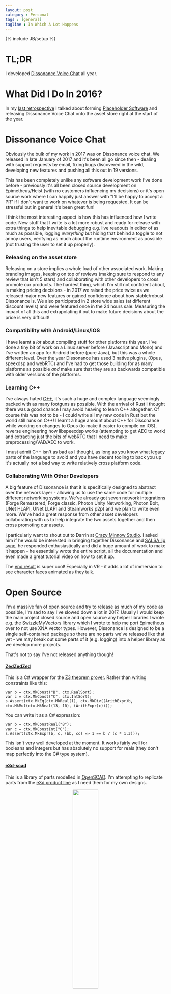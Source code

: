 ```yaml
---
layout: post
category : Personal
tags : [general]
tagline : In Which A Lot Happens
---
```

{% include JB/setup %}

# TL;DR

I developed [Dissonance Voice Chat](https://www.assetstore.unity3d.com/#!/content/70078?aid=1100lJ2J) all year.

# What Did I Do In 2016?

In my [last retrospective](http://martindevans.me/game-development/2017/01/01/2016-Retrospective/) I talked about forming [Placeholder Software](https://placeholder-software.co.uk/) and releasing Dissonance Voice Chat onto the asset store right at the start of the year.

# Dissonance Voice Chat

Obviously the bulk of my work in 2017 was on Dissonance voice chat. We released in late January of 2017 and it's been all go since then - dealing with support requests by email, fixing bugs discovered in the wild, developing new features and pushing all this out in 19 versions.

This has been completely unlike any software development work I've done before - previously it's all been closed source development on Epimetheus/Heist (with no customers influencing my decisions) or it's open source work where I can happily just answer with "I'll be happy to accept a PR" if I don't want to work on whatever is being requested. It can be stressful but in general it's been great fun!

I think the most interesting aspect is how this has influenced how I write code. New stuff that I write is a lot more robust and ready for release with extra things to help inevitable debugging e.g. live readouts in editor of as much as possible, logging _everything_ but hiding that behind a toggle to not annoy users, verifying as much about the runtime environment as possible (not trusting the user to set it up properly).

### Releasing on the asset store

Releasing on a store implies a whole load of other associated work. Making branding images, keeping on top of reviews (making sure to respond to any review that isn't 5 stars) and collaborating with other developers to cross promote our products. The hardest thing, which I'm still not confident about, is making pricing decisions - in 2017 we raised the price twice as we released major new features or gained confidence about how stable/robust Dissonance is. We also participated in 2 store wide sales (at different discount levels) and were featured once in the 24 hours sale. Measuring the impact of all this and extrapolating it out to make future decisions about the price is very difficult!

### Compatibility with Android/Linux/iOS

I have learnt a _lot_ about compiling stuff for other platforms this year. I've done a tiny bit of work on a Linux server before (Javascript and Mono) and I've written an app for Android before (pure Java), but this was a whole different level. Over the year Dissonance has used 3 native plugins, (Opus, speexdsp and webRTC) and I've had to get those building for as many platforms as possible _and_ make sure that they are as backwards compatible with older versions of the platforms.

### Learning C++

I've always hated [C++](http://uncyclopedia.wikia.com/wiki/C%2B%2B), it's such a huge and complex language seemingly packed with as many footguns as possible. With the arrival of Rust I thought there was a good chance I may avoid heaving to learn C++ altogether. Of course this was not to be - I could write all my new code in Rust but the world still runs on C++! I learnt a huge amount about C++ for Dissonance while working on changes to Opus (to make it easier to compile on iOS), reverse engineering how libspeexdsp works (attempting to get AEC to work) and extracting just the bits of webRTC that I need to make preprocessing/VAD/AEC to work.

I must admit C++ isn't as bad as I thought, as long as you know what legacy parts of the language to avoid and you have decent tooling to back you up it's actually not a bad way to write relatively cross platform code.

### Collaborating With Other Developers

A big feature of Dissonance is that it is specifically designed to abstract over the network layer - allowing us to use the same code for multiple different networking systems. We've already got seven network integrations (Forge Remastered, Forge classic, Photon Unity Networking, Photon Bolt, UNet HLAPI, UNet LLAPI and Steamworks p2p) and we plan to write even more. We've had a great response from other asset developers collaborating with us to help integrate the two assets together and then cross promoting our assets.

I particularly want to shout out to Darrin at [Crazy Minnow Studio](http://crazyminnowstudio.com/posts/multiplayer-lipsync-with-salsa-and-dissonance-voice-chat/). I asked him if he would be interested in bringing together Dissonance and [SALSA lip sync](https://www.assetstore.unity3d.com/en/#!/content/16944?aid=1100lJ2J), he responded enthusiastically and did a huge amount of work to make it happen - he essentially wrote the entire script, all the documentation and even made a great tutorial video on how to set it up.

The [end result](http://crazyminnowstudio.com/posts/multiplayer-lipsync-with-salsa-and-dissonance-voice-chat/) is super cool! Especially in VR - it adds a lot of immersion to see character faces animated as they talk.

# Open Source

I'm a massive fan of open source and try to release as much of my code as possible, I'm sad to say I've slowed down a lot in 2017. Usually I would keep the main project closed source and open source any helper libraries I wrote e.g. the [SwizzleMyVectors](https://github.com/martindevans/SwizzleMyVectors) library which I wrote to help me port Epimetheus over to not use XNA vector types. However, Dissonance is designed to be a single self-contained package so there are no parts we've released like that yet - we may break out some parts of it (e.g. logging) into a helper library as we develop more projects.

That's not to say I've not released anything though!

#### [**ZedZedZed**](https://github.com/martindevans/ZedZedZed)
 
This is a C# wrapper for the [Z3 theorem prover](https://github.com/Z3Prover/z3). Rather than writing constraints like this:

```
var b = ctx.MkConst("B", ctx.RealSort);
var c = ctx.MkConst("C", ctx.IntSort);
s.Assert(ctx.MkEq(ctx.MkReal(1), ctx.MkDiv((ArithExpr)b, ctx.MkMul(ctx.MkReal(13, 10), (ArithExpr)c))));
```

You can write it as a C# expression:

```
var b = ctx.MkConstReal("B");
var c = ctx.MkConstInt("C");
s.Assert(ctx.MkExpr(b, c, (bb, cc) => 1 == b / (c * 1.3)));
```

This isn't very well developed at the moment. It works fairly well for booleans and integers but has absolutely no support for reals (they don't map perfectly into the C# type system).

#### [e3d-scad](https://github.com/martindevans/e3d-scad/)

<style>
 #image-container img {
 	max-height: 235px;
 	width: auto;
 }
</style>

This is a library of parts modelled in [OpenSCAD](http://www.openscad.org/). I'm attempting to replicate parts from the [e3d product line](https://e3d-online.com/) as I need them for my own designs.

<div class="image-container" align="center">
  <img src="https://raw.githubusercontent.com/martindevans/e3d-scad/master/e3d-v6/e3d-v6.gif" width="40%"/>
</div>

This has been useful for...

#### [Rule Breaker](https://github.com/Unlimited-Development-Works/Rule-Breaker)

This is a collaboration with my friend [Dan Atkinson](https://github.com/datkinson) to design a [CoreXY](http://corexy.com/) printer from scratch. We're both into 3d printing but neither of us is a mechanical engineer so this is a pretty interesting learning experience!

<div class="image-container" align="center">
  <img src="https://cloud.githubusercontent.com/assets/177519/26061958/52a4f312-3981-11e7-9c17-261c555954d8.gif" width="50%"/>
</div>

With Rule Breaker 1 we're just aiming for something which can print - If it can produce a quality [benchy](https://www.thingiverse.com/thing:763622) I will be very happy! Hopefully once we have built that and learnt all the things we did wrong we will move on to design another printer with a similar design but much much larger.

#### [Rock](https://github.com/martindevans/Rock)

Rock is an interpreter for the [Nock](https://urbit.org/docs/nock/definition/) (the lowest level part of Urbit) written in Rust. Implementing a Nock interpreter has become my goto project for learning a new language: it's relatively simple to implement the most basic Nock operators, a little complex to implement the complex Nock operators and there's essentially limitless optimisation opportunity.

# 3D printing

At the start of the year I got myself a [Prusa i3 MK2](https://shop.prusa3d.com/en/3d-printers/59-original-prusa-i3-mk2-kit.html) and started a year long obsession with 3D printing! As mentioned above I'm working to design my own printer from scratch which has also got me interested in learning about embedded programming (I purchased an [STM32F303K8](https://www.amazon.co.uk/STM32-NUCLEO-F303K8-development-STM32F303K8-connectivity/dp/B071JTRQP9/) microcontroller to experiment with over the Christmas holiday).

I also have ambitions to build a [hangprinter](https://hangprinter.org/) once the weather warms up a little and I can take over the entire garage to build a printer.

# Virtual Reality

Back in July Oculus put on a sale for the headset and touch controllers for just £399! After I got a VR headset I managed to talk a lot of my friends into getting headsets to and it's caused a pretty big change - we're all big gamers and we've played a big range of fantastic games. But we've also spent a lot of time just hanging out in VR, building shared spaces or just chatting in a nice environment.

A lot of people may say VR is overhyped but I honestly haven't met anyone yet who wasn't amazed by VR when they tried it - I can't help but think something with such draw even to non techie people is going to be big! 

## Interesting Stuff

Some other interesting things I encountered in 2017

 - [SpaceX](http://www.spacex.com/)
 - [Urbit](https://www.urbit.org/)
 - [Vivaldi](https://vivaldi.com/)
 - [Applied Science](https://www.youtube.com/channel/UCivA7_KLKWo43tFcCkFvydw)
 - [2 Minute Papers](https://www.youtube.com/user/keeroyz)
 - [Unite Amsterdam Conference](https://unite.unity.com/2017/europe)
 - [Matrix](https://matrix.org/)
 - [Stormlight Archive](https://en.wikipedia.org/wiki/The_Stormlight_Archive)
 - [Minetest](https://www.minetest.net/)
 - [MatterSlice](https://github.com/MatterHackers/MatterSlice)
 - [VORON](https://github.com/mzbotreprap/VORON)